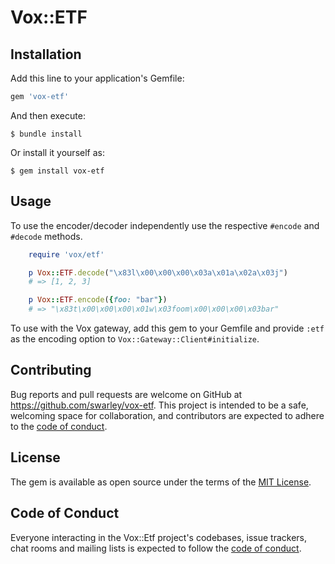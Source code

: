 # Vox::ETF

## Installation

Add this line to your application's Gemfile:

```ruby
gem 'vox-etf'
```

And then execute:

    $ bundle install

Or install it yourself as:

    $ gem install vox-etf

## Usage

To use the encoder/decoder independently use the respective `#encode` and `#decode` methods.

```ruby
    require 'vox/etf'

    p Vox::ETF.decode("\x83l\x00\x00\x00\x03a\x01a\x02a\x03j")
    # => [1, 2, 3]

    p Vox::ETF.encode({foo: "bar"})
    # => "\x83t\x00\x00\x00\x01w\x03foom\x00\x00\x00\x03bar"
```


To use with the Vox gateway, add this gem to your Gemfile and provide `:etf` as the encoding option to `Vox::Gateway::Client#initialize`.

## Contributing

Bug reports and pull requests are welcome on GitHub at https://github.com/swarley/vox-etf. This project is intended to be a safe, welcoming space for collaboration, and contributors are expected to adhere to the [code of conduct](https://github.com/swarley/vox-etf/blob/master/CODE_OF_CONDUCT.md).


## License

The gem is available as open source under the terms of the [MIT License](https://opensource.org/licenses/MIT).

## Code of Conduct

Everyone interacting in the Vox::Etf project's codebases, issue trackers, chat rooms and mailing lists is expected to follow the [code of conduct](https://github.com/[USERNAME]/vox-etf/blob/master/CODE_OF_CONDUCT.md).
